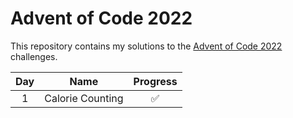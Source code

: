 # Advent of Code 2022

This repository contains my solutions to the [Advent of Code 2022](https://adventofcode.com/2022) challenges.

| Day | Name             | Progress |
| :-: | ---------------- | :------: |
|  1  | Calorie Counting |    ✅    |

